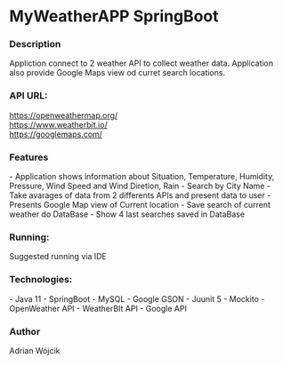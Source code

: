 <h1>MyWeatherAPP SpringBoot</h1>

<h3>Description</h3>
Appliction connect to 2 weather API to collect weather data.
Application also provide Google Maps view od curret search locations.

<h3>API URL:</h3>

https://openweathermap.org/ \
https://www.weatherbit.io/ \
https://googlemaps.com/



<h3>Features</h3>
- Application shows information about Situation, Temperature, Humidity, Pressure, Wind Speed and Wind Diretion, Rain 
- Search by City Name 
- Take avarages of data from 2 differents APIs and present data to user
- Presents Google Map view of Current location
- Save search of current weather do DataBase
- Show 4 last searches saved in DataBase

<h3>Running:</h3>
Suggested running via IDE 


<h3>Technologies:</h3>
- Java 11
- SpringBoot
- MySQL
- Google GSON
- Juunit 5
- Mockito 
- OpenWeather API
- WeatherBIt API
- Google API


<h3>Author</h3>
Adrian Wójcik
